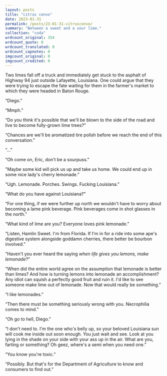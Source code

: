 ```yaml
---
layout: posts
title: "citrus convo"
date: 2023-01-31
permalink: /posts/23-01-31-citrusconvo/
summary: "Between a sweet and a sour lime."
collection: "coda"
wrdcount_original: 354
wrdcount_quote: 0
wrdcount_translated: 0
wrdcount_capnotes: 0
imgcount_original: 0
imgcount_credited: 0
---
```

Two limes fall off a truck and immediately get stuck to the asphalt of Highway 94 just outside Lafayette, Louisiana. One could argue that they were trying to escape the fate waiting for them in the farmer's market to which they were headed in Baton Rouge.

<p class="text-customspace">“Diego.”</p>
<p class="text-customspace">“Mmph.”</p>
<p class="text-customspace">“Do you think it's possible that we'll be blown to the side of the road and live to become fully-grown lime trees?”</p>
<p class="text-customspace">“Chances are we'll be aromatized tire polish before we reach the end of this conversation.” </p>
<p class="text-customspace">“...”</p>
<p class="text-customspace">“Oh come on, Eric, don't be a sourpuss.”</p>
<p class="text-customspace">"Maybe some kid will pick us up and take us home. We could end up in some nice lady's cherry lemonade.”</p>
<p class="text-customspace">“Ugh. Lemonade. Porches. Swings. Fucking Louisiana.”</p>
<p class="text-customspace">“What do you have against Louisiana?”</p>
<p class="text-customspace">“For one thing, if we were further up north we wouldn't have to worry about becoming a lame pink beverage. Pink beverages come in shot glasses in the north.”</p>
<p class="text-customspace">“What kind of lime are you? Everyone loves pink lemonade.”</p>
<p class="text-customspace">“Listen, Hamlin Sweet. I'm from Florida. If I'm in for a ride into some ape's digestive system alongside goddamn cherries, there better be bourbon involved.”</p>
<p class="text-customspace">“Haven't you ever heard the saying <em>when life gives you lemons, make lemonade</em>?”</p>
<p class="text-customspace">“When did the entire world agree on the assumption that lemonade is better than limes? And how is turning lemons into lemonade an accomplishment? Any idiot can squish a perfectly good fruit and ruin it. I'd like to see someone make lime out of lemonade. Now that would really be something.”</p>
<p class="text-customspace">“I like lemonades.”</p>
<p class="text-customspace">“Then there must be something seriously wrong with you. Necrophilia comes to mind.”</p>
<p class="text-customspace">“Oh go to hell, Diego.”</p>
<p class="text-customspace">“I don't need to. I'm the one who's belly up, so your beloved Louisiana sun will cook me inside out soon enough. You just wait and see. Look at you lying in the shade on your side with your ass up in the air. What are you, farting or something? Oh geez, where's a semi when you need one.”</p>
<p class="text-customspace">“You know you're toxic.”</p>  
“Possibly. But that's for the Department of Agriculture to know and consumers to find out.”
